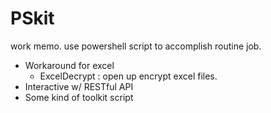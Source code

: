 # PSkit
work memo.
use powershell script to accomplish routine job.
- Workaround for excel
  - ExcelDecrypt : open up encrypt excel files. 
- Interactive w/ RESTful API
- Some kind of toolkit script
